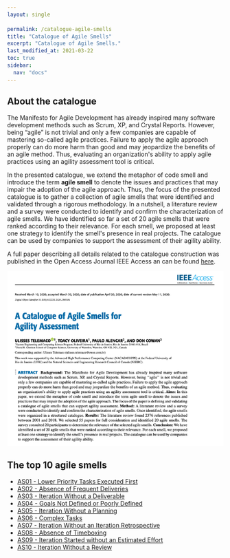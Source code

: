 ```yaml
---
layout: single

permalink: /catalogue-agile-smells
title: "Catalogue of Agile Smells"
excerpt: "Catalogue of Agile Smells."
last_modified_at: 2021-03-22
toc: true
sidebar:
  nav: "docs"
---
```


## About the catalogue

The Manifesto for Agile Development has already inspired many software development methods such as Scrum, XP, and Crystal Reports.
However, being “agile” is not trivial and only a few companies are capable of mastering so-called agile practices.
Failure to apply the agile approach properly can do more harm than good and may jeopardize the benefits of an agile method.
Thus, evaluating an organization's ability to apply agile practices using an agility assessment tool is critical.

In the presented catalogue, we extend the metaphor of code smell and introduce the term **agile smell** to denote the issues and practices that may impair the adoption of the agile approach. Thus, the focus of the presented catalogue is to gather a collection of agile smells that were identified and validated through a rigorous methodology. In a nutshell, a literature review and a survey were conducted to identify and confirm the characterization of agile smells. We have identified so far a set of 20 agile smells that were ranked according to their relevance. For each smell, we proposed at least one strategy to identify the smell's presence in real projects. The catalogue can be used by companies to support the assessment of their agility ability.

A full paper describing all details related to the catalogue construction was published in the Open Access Journal IEEE Access an can be found [here](https://ieeexplore.ieee.org/document/9072369).

[![ieee-access-paper-cover](/assets/images/catalogue-agile-smells/ieee-access-paper-cover.png)](https://ieeexplore.ieee.org/document/9072369)

## The top 10 agile smells

- [AS01 - Lower Priority Tasks Executed First](/catalogue-agile-smells/AS01)
- [AS02 - Absence of Frequent Deliveries](/catalogue-agile-smells/AS02)
- [AS03 - Iteration Without a Deliverable](/catalogue-agile-smells/AS03)
- [AS04 - Goals Not Defined or Poorly Defined](/catalogue-agile-smells/AS04)
- [AS05 - Iteration Without a Planning](/catalogue-agile-smells/AS05)
- [AS06 - Complex Tasks](/catalogue-agile-smells/AS06)
- [AS07 - Iteration Without an Iteration Retrospective](/catalogue-agile-smells/AS07)
- [AS08 - Absence of Timeboxing](/catalogue-agile-smells/AS08)
- [AS09 - Iteration Started without an Estimated Effort](/catalogue-agile-smells/AS09)
- [AS10 - Iteration Without a Review](/catalogue-agile-smells/AS10)
